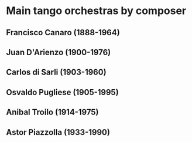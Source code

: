 # Main tango orchestras by composer

## Francisco Canaro (1888-1964)

## Juan D'Arienzo (1900-1976)

## Carlos di Sarli (1903-1960)

## Osvaldo Pugliese (1905-1995)

## Anibal Troilo (1914-1975)

## Astor Piazzolla (1933-1990)
